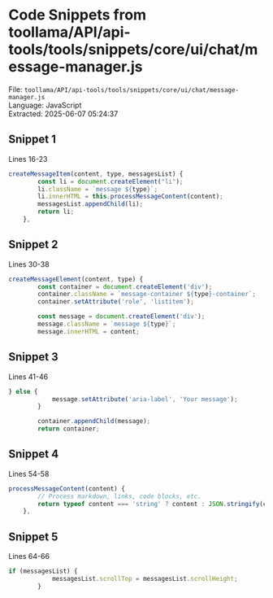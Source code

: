 # Code Snippets from toollama/API/api-tools/tools/snippets/core/ui/chat/message-manager.js

File: `toollama/API/api-tools/tools/snippets/core/ui/chat/message-manager.js`  
Language: JavaScript  
Extracted: 2025-06-07 05:24:37  

## Snippet 1
Lines 16-23

```JavaScript
createMessageItem(content, type, messagesList) {
        const li = document.createElement("li");
        li.className = `message ${type}`;
        li.innerHTML = this.processMessageContent(content);
        messagesList.appendChild(li);
        return li;
    },
```

## Snippet 2
Lines 30-38

```JavaScript
createMessageElement(content, type) {
        const container = document.createElement('div');
        container.className = `message-container ${type}-container`;
        container.setAttribute('role', 'listitem');

        const message = document.createElement('div');
        message.className = `message ${type}`;
        message.innerHTML = content;
```

## Snippet 3
Lines 41-46

```JavaScript
} else {
            message.setAttribute('aria-label', 'Your message');
        }

        container.appendChild(message);
        return container;
```

## Snippet 4
Lines 54-58

```JavaScript
processMessageContent(content) {
        // Process markdown, links, code blocks, etc.
        return typeof content === 'string' ? content : JSON.stringify(content);
    },
```

## Snippet 5
Lines 64-66

```JavaScript
if (messagesList) {
            messagesList.scrollTop = messagesList.scrollHeight;
        }
```

